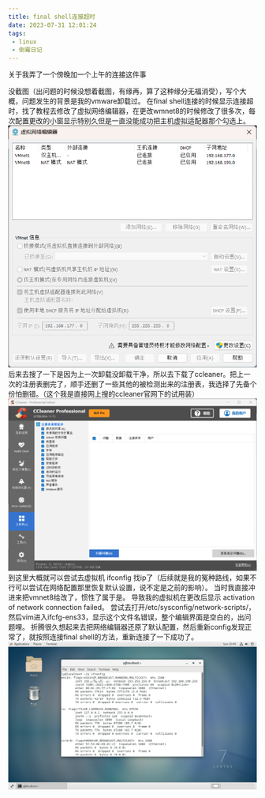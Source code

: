 ```yaml
---
title: final shell连接超时
date: 2023-07-31 12:01:24
tags:
 - linux
 - 倒霉日记
---
```

关于我弄了一个傍晚加一个上午的连接这件事
<!-- more -->
没截图（出问题的时候没想着截图，有缘再，算了这种缘分无福消受），写个大概，问题发生的背景是我的vmware卸载过。
在final shell连接的时候显示连接超时，找了教程去修改了虚拟网络编辑器，在更改wmnet8的时候修改了很多次，每次配置更改的小窗显示特别久但是一直没能成功把主机虚拟适配器那个勾选上。
![](./final-shell连接超时/net.png)
后来去搜了一下是因为上一次卸载没卸载干净，所以去下载了ccleaner。把上一次的注册表删完了，顺手还删了一些其他的被检测出来的注册表，我选择了先备个份怕删错。（这个我是直接网上搜的ccleaner官网下的试用装）
![](./final-shell连接超时/ccleaner.png)
到这里大概就可以尝试去虚拟机 ifconfig 找ip了（后续就是我的冤种路线，如果不行可以尝试在网络配置那里恢复默认设置，说不定是之前的影响）。
当时我直接冲进来把vmnet8给改了，惯性了属于是。
导致我的虚拟机在更改后显示 activation of network connection failed。
尝试去打开/etc/sysconfig/network-scripts/，然后vim进入ifcfg-ens33，显示这个文件名错误，整个编辑界面是空白的，出问题哩。
折腾很久想起来去把网络编辑器还原了默认配置，然后重新config发现正常了，就按照连接final shell的方法，重新连接了一下成功了。
![](./final-shell连接超时/config.png)